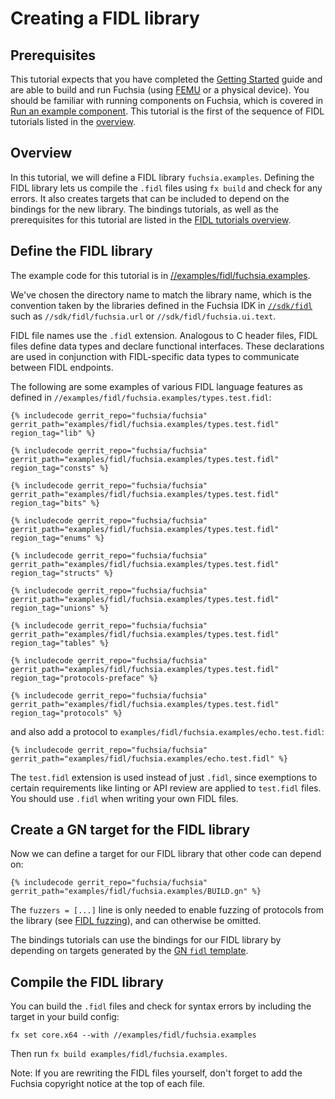 # Creating a FIDL library

## Prerequisites

This tutorial expects that you have completed the [Getting Started][getting-started]
guide and are able to build and run Fuchsia (using [FEMU][femu] or a physical device).
You should be familiar with running components on Fuchsia, which is covered in
[Run an example component][run-examples]. This tutorial is the first of the
sequence of FIDL tutorials listed in the [overview][overview].

## Overview

In this tutorial, we will define a FIDL library `fuchsia.examples`. Defining the
FIDL library lets us compile the `.fidl` files using `fx build` and check for any errors.
It also creates targets that can be included to depend on the bindings for the
new library. The bindings tutorials, as well as the prerequisites for this tutorial are
listed in the [FIDL tutorials overview][overview].

## Define the FIDL library

The example code for this tutorial is in
[//examples/fidl/fuchsia.examples](/examples/fidl/fuchsia.examples).

We've chosen the directory name to match the library name, which is the
convention taken by the libraries defined in the Fuchsia IDK in
[`//sdk/fidl`][sdk] such as `//sdk/fidl/fuchsia.url` or `//sdk/fidl/fuchsia.ui.text`.

FIDL file names use the `.fidl` extension. Analogous to C header files, FIDL files
define data types and declare functional interfaces. These declarations are used in
conjunction with FIDL-specific data types to communicate between FIDL endpoints.

The following are some examples of various FIDL language features as defined in
`//examples/fidl/fuchsia.examples/types.test.fidl`:

```fidl
{% includecode gerrit_repo="fuchsia/fuchsia" gerrit_path="examples/fidl/fuchsia.examples/types.test.fidl" region_tag="lib" %}

{% includecode gerrit_repo="fuchsia/fuchsia" gerrit_path="examples/fidl/fuchsia.examples/types.test.fidl" region_tag="consts" %}

{% includecode gerrit_repo="fuchsia/fuchsia" gerrit_path="examples/fidl/fuchsia.examples/types.test.fidl" region_tag="bits" %}

{% includecode gerrit_repo="fuchsia/fuchsia" gerrit_path="examples/fidl/fuchsia.examples/types.test.fidl" region_tag="enums" %}

{% includecode gerrit_repo="fuchsia/fuchsia" gerrit_path="examples/fidl/fuchsia.examples/types.test.fidl" region_tag="structs" %}

{% includecode gerrit_repo="fuchsia/fuchsia" gerrit_path="examples/fidl/fuchsia.examples/types.test.fidl" region_tag="unions" %}

{% includecode gerrit_repo="fuchsia/fuchsia" gerrit_path="examples/fidl/fuchsia.examples/types.test.fidl" region_tag="tables" %}

{% includecode gerrit_repo="fuchsia/fuchsia" gerrit_path="examples/fidl/fuchsia.examples/types.test.fidl" region_tag="protocols-preface" %}

{% includecode gerrit_repo="fuchsia/fuchsia" gerrit_path="examples/fidl/fuchsia.examples/types.test.fidl" region_tag="protocols" %}
```

and also add a protocol to `examples/fidl/fuchsia.examples/echo.test.fidl`:

```fidl
{% includecode gerrit_repo="fuchsia/fuchsia" gerrit_path="examples/fidl/fuchsia.examples/echo.test.fidl" %}
```

The `test.fidl` extension is used instead of just `.fidl`, since
exemptions to certain requirements like linting or API review are applied to
`test.fidl` files. You should use `.fidl` when writing your own FIDL files.

## Create a GN target for the FIDL library

Now we can define a target for our FIDL library that other code can depend on:

```gn
{% includecode gerrit_repo="fuchsia/fuchsia" gerrit_path="examples/fidl/fuchsia.examples/BUILD.gn" %}
```

The `fuzzers = [...]` line is only needed to enable fuzzing of protocols
from the library (see [FIDL fuzzing][fidl-fuzzing]), and can otherwise be
omitted.

The bindings tutorials can use the bindings for our FIDL library
by depending on targets generated by the [GN `fidl` template][fidl-template].

## Compile the FIDL library

You can build the `.fidl` files and check for syntax errors by including the
target in your build config:

    fx set core.x64 --with //examples/fidl/fuchsia.examples

Then run `fx build examples/fidl/fuchsia.examples`.

Note: If you are rewriting the FIDL files yourself, don't forget to add the
Fuchsia copyright notice at the top of each file.

<!-- xrefs -->
[sdk]: /sdk/fidl
[fidl-template]: /build/fidl/fidl.gni
[overview]: /docs/development/languages/fidl/tutorials/overview.md
[femu]: /docs/get-started/set_up_femu.md
[getting-started]: /docs/get-started/README.md
[run-examples]: /docs/development/run/run-examples.md
[fidl-fuzzing]: /docs/development/testing/fuzzing/fidl-fuzzing.md

